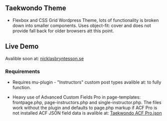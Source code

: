 ## Taekwondo Theme

- Flexbox and CSS Grid Wordpress Theme, lots of functionality is broken down into smaller components.
  Uses object-fit: cover and does not provide fall back for older browsers att this point.

## Live Demo

Avalible soon at: [nicklasbryntesson.se](https://taekwondo.nicklasbryntesson.se)

### Requirements

- Requires mu-plugin - "Instructors" custom post types avalible at: to fully function.

- Heavy use of Advanced Custom Fields Pro in page-templates: frontpage.php, page-instructors.php and single-instructor.php.
  The files work without the plugin and defaults to page.php markup if ACF Pro is not installed
  ACF JSON field data is avalible at: [Taekwondo ACF Pro.json](https://github.com/nicklas-bryntesson/Assets/blob/main/tkd-acf.json)
